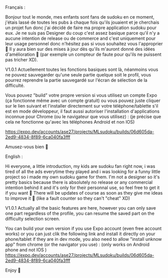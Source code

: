 Français :

Bonjour tout le monde, mes enfants sont fans de sudoku en ce moment, j'étais lassé de toutes les pubs à chaque fois qu'ils jouaient et je cherchais un projet fun donc j'ai décidé de faire ma propre application sudoku pour eux. Je ne suis pas Designer du coup c'est assez basique parce qu'il n'y a aucune intention de release ou de commerce and c'est uniquement pour leur usage personnel donc n'hésitez pas si vous souhaitez vous l'approprier 🙂
Il y aura bien sur des mises à jour dès qu'ils m'auront donné des idées d'amélioration 🙂 (par exemple un compteur de faute pour qu'ils ne puissent pas tricher XD).

V1.0.1
Actuellement toutes les fonctions basiques sont là, néanmoins vous ne pouvez sauvegarder qu'une seule partie quelque soit le profil, vous pourrez reprendre la partie sauvegardé sur l'écran de sélection de la difficulté.

Vous pouvez "build" votre propre version si vous utilisez un compte Expo (ça fonctionne même avec un compte gratuit) ou vous pouvez juste cliquer sur le lien suivant et l'installer directement sur votre téléphone/tablette s'il est en mode développeur, il faut aussi autoriser l'installation d'applications inconnue pour Chrome (ou le navigateur que vous utilisez) : (je précise que cela ne fonctionne qu'avec les téléphones Android et non IOS)

https://expo.dev/accounts/ase27/projects/MLsudoku/builds/06d605da-2ed9-4834-8f89-6ca040fa3fff

Amusez-vous bien 🙂


English :

Hi everyone, a little  introduction, my kids are sudoku fan right now, i was tired of all the ads everytime they played and i was looking for a funny little project so i made my own sudoku game for them. I'm not a designer so it's pretty basics because there is absolutely no release or any commercial intention behind it and it's only for their personnal use, so feel free to get it if you want 🙂
There will be updates of course as soon as they give me ideas to improve it 🙂 (like a fault counter so they can't "cheat" XD)

V1.0.1
Actually all the basic features are here, however you can only save one part regardless of the profile, you can resume the saved part on the difficulty selection screen.

You can build your own version if you use Expo account (even free account works) or you can just clik the following link and install it directly on your phone/tablet if they are in dev mode, you also need to allow "install unknow app" from chrome (or the navigator you use) : (only works on Android phone and not IOS )
https://expo.dev/accounts/ase27/projects/MLsudoku/builds/06d605da-2ed9-4834-8f89-6ca040fa3fff

Enjoy 🙂 
